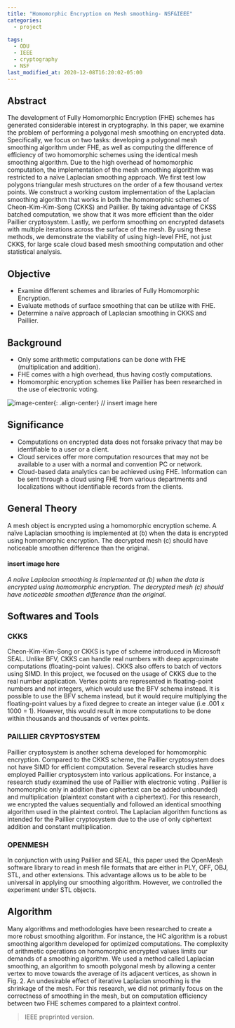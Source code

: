```yaml
---
title: "Homomorphic Encryption on Mesh smoothing- NSF&IEEE"
categories:
  - project
  
tags:
  - ODU
  - IEEE
  - cryptography
  - NSF
last_modified_at: 2020-12-08T16:20:02-05:00
---
```

## Abstract
The development of Fully Homomorphic Encryption (FHE) schemes has generated considerable interest in cryptography. In this paper, we examine the problem of performing a polygonal mesh smoothing on encrypted data. Specifically, we focus on two tasks: developing a polygonal mesh smoothing algorithm under FHE, as well as computing the difference of efficiency of two homomorphic schemes using the identical mesh smoothing algorithm. Due to the high overhead of homomorphic computation, the implementation of the mesh smoothing algorithm was restricted to a naïve Laplacian smoothing approach. We first test low polygons triangular mesh structures on the order of a few thousand vertex points. We construct a working custom implementation of the Laplacian smoothing algorithm that works in both the homomorphic schemes of Cheon-Kim-Kim-Song (CKKS) and Paillier. By taking advantage of CKSS batched computation, we show that it was more efficient than the older Paillier cryptosystem. Lastly, we perform smoothing on encrypted datasets with multiple iterations across the surface of the mesh. By using these methods, we demonstrate the viability of using high-level FHE, not just CKKS, for large scale cloud based mesh smoothing computation and other statistical analysis.



## Objective
+ Examine different schemes and libraries of Fully Homomorphic Encryption. 
+ Evaluate methods of surface smoothing that can be utilize with FHE.
+ Determine a naïve approach of Laplacian smoothing in CKKS and Paillier. 


## Background
+ Only some arithmetic computations can be done with FHE (multiplication and addition). 
+ FHE comes with a high overhead, thus having costly computations.
+ Homomorphic encryption schemes like Paillier has been researched in the use of electronic voting.

![image-center](/assets/images/xxx){: .align-center} // insert image here

## Significance
+ Computations on encrypted data does not forsake privacy that may be identifiable to a user or a client. 
+ Cloud services offer more computation resources that may not be available to a user with a normal and convention PC or network. 
+ Cloud-based data analytics can be achieved using FHE. Information can be sent through a cloud using FHE from various departments and localizations without identifiable records from the clients. 

## General Theory
A mesh object is encrypted using a homomorphic encryption scheme. A naïve Laplacian smoothing is implemented at (b) when the data is encrypted using homomorphic encryption. The decrypted mesh (c) should have noticeable smoothen difference than the original.

#### insert image here 
*A naïve Laplacian smoothing is implemented at (b) when the data is encrypted using homomorphic encryption. The decrypted mesh (c) should have noticeable smoothen difference than the original.*


## Softwares and Tools
### CKKS
Cheon-Kim-Kim-Song or CKKS is type of scheme introduced in Microsoft SEAL. Unlike BFV, CKKS can handle real numbers with deep approximate computations (floating-point values). CKKS also offers to batch of vectors using SIMD. In this project, we focused on the usage of CKKS due to the real number application. Vertex points are represented in floating-point numbers and not integers, which would use the BFV schema instead. It is possible to use the BFV schema instead, but it would require multiplying the floating-point values by a fixed degree to create an integer value (i.e .001 x 1000 = 1). However, this would result in more computations to be done within thousands and thousands of vertex points.  

### PAILLIER CRYPTOSYSTEM
Paillier cryptosystem is another schema developed for homomorphic encryption. Compared to the CKKS scheme, the Paillier cryptosystem does not have SIMD for efficient computation. Several research studies have employed Paillier cryptosystem into various applications. For instance, a research study examined the use of Paillier with electronic voting . Paillier is homomorphic only in addition (two ciphertext can be added unbounded) and multiplication (plaintext constant with a ciphertext). For this research, we encrypted the values sequentially and followed an identical smoothing algorithm used in the plaintext control. The Laplacian algorithm functions as intended for the Paillier cryptosystem due to the use of only ciphertext addition and constant multiplication. 

### OPENMESH
In conjunction with using Paillier and SEAL, this paper used the OpenMesh software library to read in mesh file formats that are either in PLY, OFF, OBJ, STL, and other extensions. This advantage allows us to be able to be universal in applying our smoothing algorithm. However, we controlled the experiment under STL objects. 


## Algorithm
Many algorithms and methodologies have been researched to create a more robust smoothing algorithm. For instance, the HC algorithm is a robust smoothing algorithm developed for optimized computations. The complexity of arithmetic operations on homomorphic encrypted values limits our demands of a smoothing algorithm. We used a method called Laplacian smoothing, an algorithm to smooth polygonal mesh by allowing a center vertex to move towards the average of its adjacent vertices, as shown in Fig. 2. An undesirable effect of iterative Laplacian smoothing is the shrinkage of the mesh. For this research, we did not primarily focus on the correctness of smoothing in the mesh, but on computation efficiency between two FHE schemes compared to a plaintext control.


> IEEE preprinted version. 

